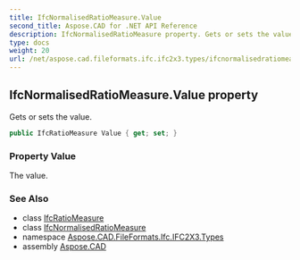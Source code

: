 ```yaml
---
title: IfcNormalisedRatioMeasure.Value
second_title: Aspose.CAD for .NET API Reference
description: IfcNormalisedRatioMeasure property. Gets or sets the value
type: docs
weight: 20
url: /net/aspose.cad.fileformats.ifc.ifc2x3.types/ifcnormalisedratiomeasure/value/
---
```

## IfcNormalisedRatioMeasure.Value property

Gets or sets the value.

```csharp
public IfcRatioMeasure Value { get; set; }
```

### Property Value

The value.

### See Also

* class [IfcRatioMeasure](../../ifcratiomeasure/)
* class [IfcNormalisedRatioMeasure](../)
* namespace [Aspose.CAD.FileFormats.Ifc.IFC2X3.Types](../../ifcnormalisedratiomeasure/)
* assembly [Aspose.CAD](../../../)


